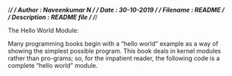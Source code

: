 /**********************************************/
/* Author           : Naveenkumar N           */
/* Date             : 30-10-2019              */
/* Filename         : README                  */
/* Description      : README file             */
/**********************************************/


The Hello World Module:

Many programming books begin with a “hello world” example as a way of showing the simplest possible program. This book deals in kernel modules rather than pro-grams; so, for the impatient reader, the following code is a complete “hello world” module.
